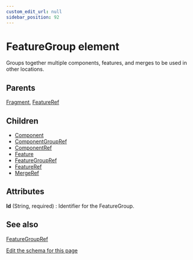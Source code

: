 ```yaml
---
custom_edit_url: null
sidebar_position: 92
---
```

# FeatureGroup element
Groups together multiple components, features, and merges to be used in other locations.

## Parents
[Fragment](fragment.md), [FeatureRef](featureref.md)

## Children
* [Component](component.md) 
* [ComponentGroupRef](componentgroupref.md) 
* [ComponentRef](componentref.md) 
* [Feature](feature.md) 
* [FeatureGroupRef](featuregroupref.md) 
* [FeatureRef](featureref.md) 
* [MergeRef](mergeref.md) 

## Attributes
**Id** (String, required)
  : Identifier for the FeatureGroup.


## See also
[FeatureGroupRef](featuregroupref.md)

[Edit the schema for this page](https://github.com/wixtoolset/web/blob/master/src/xsd4/wix.xsd)